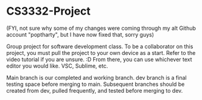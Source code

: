 # CS3332-Project
(FYI, not sure why some of my changes were coming through my alt Github account "poptharty", but I have now fixed that, sorry guys) 

Group project for software development class. 
To be a collaborator on this project, you must pull the project to your own device as a start. Refer to the video tutorial if you are unsure. :D
From there, you can use whichever text editor you would like. VSC, Sublime, etc.

Main branch is our completed and working branch.
dev branch is a final testing space before merging to main.
Subsequent branches should be created from dev, pulled frequently, and tested before merging to dev.
